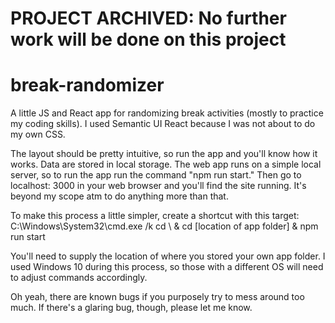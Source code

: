 # PROJECT ARCHIVED: No further work will be done on this project

# break-randomizer
A little JS and React app for randomizing break activities (mostly to practice my coding skills).
I used Semantic UI React because I was not about to do my own CSS.

The layout should be pretty intuitive, so run the app and you'll know how it works. Data are stored in local storage. The web app runs on a simple local server, so to run the app run the command "npm run start." Then go to localhost: 3000 in your web browser and you'll find the site running. It's beyond my scope atm to do anything more than that.

To make this process a little simpler, create a shortcut with this target:
C:\Windows\System32\cmd.exe /k cd \ & cd [location of app folder] & npm run start

You'll need to supply the location of where you stored your own app folder. I used Windows 10 during this process, so those with a different OS will need to adjust commands accordingly.

Oh yeah, there are known bugs if you purposely try to mess around too much. If there's a glaring bug, though, please let me know.

